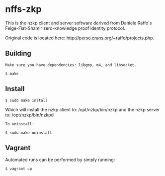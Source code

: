 # nffs-zkp

This is the nzkp client and server software derived from Daniele Raffo's Feige-Fiat-Shamir zero-knowledge proof identity protocol.

Original code is located here:  http://perso.crans.org/~raffo/projects.php.

## Building ##

    Make sure you have dependencies: libgmp, m4, and libsocket.

    $ make

## Install ##

    $ sudo make install

Which will install the nzkp client to: /opt/nzkp/bin/nzkp
and the nzkp server to: /opt/nzkp/bin/nzkpd

    To uninstall:

    $ sudo make uninstall

## Vagrant ##

Automated runs can be performed by simply running:

    $ vagrant up
